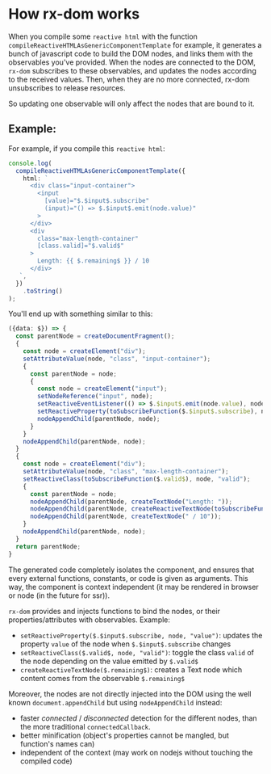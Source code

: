 # How rx-dom works

When you compile some `reactive html` with the function `compileReactiveHTMLAsGenericComponentTemplate` for example, it generates
a bunch of javascript code to build the DOM nodes, and links them with the observables you've provided. When the nodes are connected
to the DOM, `rx-dom` subscribes to these observables, and updates the nodes according to the received values.
Then, when they are no more connected, rx-dom unsubscribes to release resources.

So updating one observable will only affect the nodes that are bound to it.

## Example:

For example, if you compile this `reactive html`:

```ts
console.log(
  compileReactiveHTMLAsGenericComponentTemplate({
    html: `
      <div class="input-container">
        <input
          [value]="$.$input$.subscribe"
          (input)="() => $.$input$.emit(node.value)"
        >
      </div>
      <div
        class="max-length-container"
        [class.valid]="$.valid$"
      >
        Length: {{ $.remaining$ }} / 10
      </div>
   `,
  })
    .toString()
);
```

You'll end up with something similar to this:

```ts
({data: $}) => {
  const parentNode = createDocumentFragment();
  {
    const node = createElement("div");
    setAttributeValue(node, "class", "input-container");
    {
      const parentNode = node;
      {
        const node = createElement("input");
        setNodeReference("input", node);
        setReactiveEventListener(() => $.$input$.emit(node.value), node, "input");
        setReactiveProperty(toSubscribeFunction($.$input$.subscribe), node, "value");
        nodeAppendChild(parentNode, node);
      }
    }
    nodeAppendChild(parentNode, node);
  }
  {
    const node = createElement("div");
    setAttributeValue(node, "class", "max-length-container");
    setReactiveClass(toSubscribeFunction($.valid$), node, "valid");
    {
      const parentNode = node;
      nodeAppendChild(parentNode, createTextNode("Length: "));
      nodeAppendChild(parentNode, createReactiveTextNode(toSubscribeFunction($.remaining$)));
      nodeAppendChild(parentNode, createTextNode(" / 10"));
    }
    nodeAppendChild(parentNode, node);
  }
  return parentNode;
}
```

The generated code completely isolates the component, and ensures that every external functions, constants, or code is
given as arguments. This way, the component is context independent (it may be rendered in browser or node (in the future for ssr)).

`rx-dom` provides and injects functions to bind the nodes, or their properties/attributes with
observables. Example:

- `setReactiveProperty($.$input$.subscribe, node, "value")`: updates the property `value` of the node
  when `$.$input$.subscribe` changes
- `setReactiveClass($.valid$, node, "valid")`: toggle the class `valid` of the node depending on the value emitted
  by `$.valid$`
- `createReactiveTextNode($.remaining$)`: creates a Text node which content comes from the observable `$.remaining$`

Moreover, the nodes are not directly injected into the DOM using the well known `document.appendChild` but
using `nodeAppendChild` instead:

- faster *connected* / *disconnected* detection for the different nodes,
than the more traditional `connectedCallback`.
- better minification (object's properties cannot be mangled, but function's names can)
- independent of the context (may work on nodejs without touching the compiled code)





